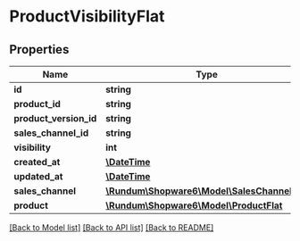 # ProductVisibilityFlat

## Properties
Name | Type | Description | Notes
------------ | ------------- | ------------- | -------------
**id** | **string** |  | [optional] 
**product_id** | **string** |  | 
**product_version_id** | **string** |  | [optional] 
**sales_channel_id** | **string** |  | 
**visibility** | **int** |  | 
**created_at** | [**\DateTime**](\DateTime.md) |  | 
**updated_at** | [**\DateTime**](\DateTime.md) |  | [optional] 
**sales_channel** | [**\Rundum\Shopware6\Model\SalesChannelFlat**](SalesChannelFlat.md) |  | [optional] 
**product** | [**\Rundum\Shopware6\Model\ProductFlat**](ProductFlat.md) |  | [optional] 

[[Back to Model list]](../../README.md#documentation-for-models) [[Back to API list]](../../README.md#documentation-for-api-endpoints) [[Back to README]](../../README.md)

